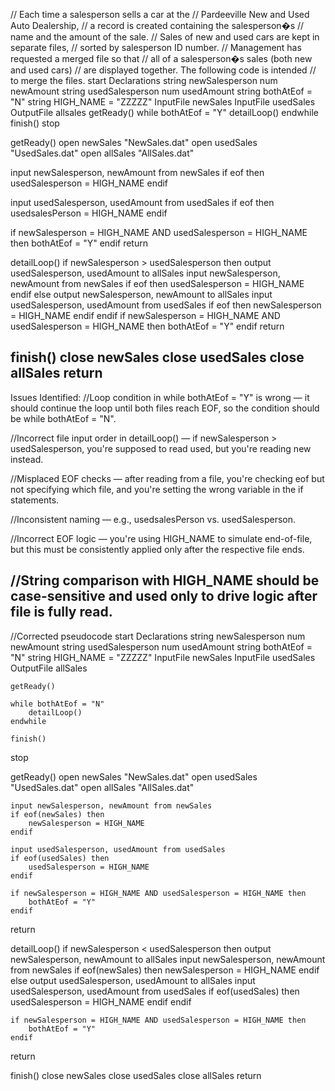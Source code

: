 // Each time a salesperson sells a car at the
// Pardeeville New and Used Auto Dealership,
// a record is created containing the salesperson�s
// name and the amount of the sale.
// Sales of new and used cars are kept in separate files,
// sorted by salesperson ID number.
// Management has requested a merged file so that
// all of a salesperson�s sales (both new and used cars)
// are displayed together. The following code is intended
// to merge the files.
start
   Declarations
      string newSalesperson
      num newAmount
      string usedSalesperson
      num usedAmount
      string bothAtEof = "N"
      string HIGH_NAME = "ZZZZZ"
      InputFile newSales
      InputFile usedSales
      OutputFile allsales
   getReady()
   while bothAtEof = "Y"
      detailLoop()
   endwhile
   finish()
stop 

getReady()
   open newSales "NewSales.dat"
   open usedSales "UsedSales.dat"
   open allSales "AllSales.dat"

   input newSalesperson, newAmount from newSales
   if eof then
      usedSalesperson = HIGH_NAME
   endif

   input usedSalesperson, usedAmount from usedSales
   if eof then
      usedsalesPerson = HIGH_NAME
   endif

   if newSalesperson = HIGH_NAME AND usedSalesperson = HIGH_NAME then
      bothAtEof = "Y"
   endif
return

detailLoop()
   if newSalesperson > usedSalesperson then
      output usedSalesperson, usedAmount to allSales
      input newSalesperson, newAmount from newSales
      if eof then
         usedSalesperson = HIGH_NAME
      endif
   else
      output newSalesperson, newAmount to allSales
      input usedSalesperson, usedAmount from usedSales
      if eof then
         newSalesperson = HIGH_NAME
      endif
   endif
   if newSalesperson = HIGH_NAME AND usedSalesperson = HIGH_NAME then
      bothAtEof = "Y"
   endif
return

finish()
   close newSales
   close usedSales
   close allSales
return
--------------------------------------------------------------------------------------
Issues Identified:
//Loop condition in while bothAtEof = "Y" is wrong — it should continue the loop until both files reach EOF, so the condition should be while bothAtEof = "N".

//Incorrect file input order in detailLoop() — if newSalesperson > usedSalesperson, you're supposed to read used, but you're reading new instead.

//Misplaced EOF checks — after reading from a file, you're checking eof but not specifying which file, and you're setting the wrong variable in the if statements.

//Inconsistent naming — e.g., usedsalesPerson vs. usedSalesperson.

//Incorrect EOF logic — you're using HIGH_NAME to simulate end-of-file, but this must be consistently applied only after the respective file ends.

//String comparison with HIGH_NAME should be case-sensitive and used only to drive logic after file is fully read.
----------------------------------------------------------------------------------------
//Corrected pseudocode
start
    Declarations
        string newSalesperson
        num newAmount
        string usedSalesperson
        num usedAmount
        string bothAtEof = "N"
        string HIGH_NAME = "ZZZZZ"
        InputFile newSales
        InputFile usedSales
        OutputFile allSales

    getReady()

    while bothAtEof = "N"
        detailLoop()
    endwhile

    finish()
stop

getReady()
    open newSales "NewSales.dat"
    open usedSales "UsedSales.dat"
    open allSales "AllSales.dat"

    input newSalesperson, newAmount from newSales
    if eof(newSales) then
        newSalesperson = HIGH_NAME
    endif

    input usedSalesperson, usedAmount from usedSales
    if eof(usedSales) then
        usedSalesperson = HIGH_NAME
    endif

    if newSalesperson = HIGH_NAME AND usedSalesperson = HIGH_NAME then
        bothAtEof = "Y"
    endif
return

detailLoop()
    if newSalesperson < usedSalesperson then
        output newSalesperson, newAmount to allSales
        input newSalesperson, newAmount from newSales
        if eof(newSales) then
            newSalesperson = HIGH_NAME
        endif
    else
        output usedSalesperson, usedAmount to allSales
        input usedSalesperson, usedAmount from usedSales
        if eof(usedSales) then
            usedSalesperson = HIGH_NAME
        endif
    endif

    if newSalesperson = HIGH_NAME AND usedSalesperson = HIGH_NAME then
        bothAtEof = "Y"
    endif
return

finish()
    close newSales
    close usedSales
    close allSales
return
